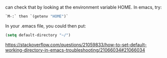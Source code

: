 can check that by looking at the environment variable HOME. In emacs, try:

```lisp
`M-:` then `(getenv "HOME")`
```

In your .emacs file, you could then put:

```lisp
(setq default-directory "~/")
```

https://stackoverflow.com/questions/21059833/how-to-set-default-working-directory-in-emacs-troubleshooting/21066034#21066034
